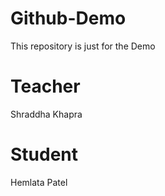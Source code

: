 # Github-Demo
This repository is just for the Demo

# Teacher
Shraddha Khapra

# Student 
Hemlata Patel

